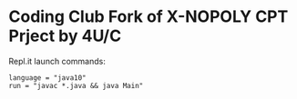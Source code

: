 # Coding Club Fork of X-NOPOLY CPT Prject by 4U/C

Repl.it launch commands:
```
language = "java10"
run = "javac *.java && java Main"
```
